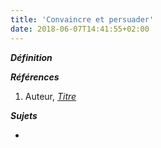 ```yaml
---
title: 'Convaincre et persuader'
date: 2018-06-07T14:41:55+02:00
---
```


***Définition*** 

>

***Références***

1. Auteur, <u>*Titre*</u>

***Sujets***

- 
